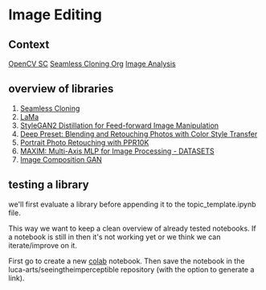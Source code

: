 # Image Editing

## Context

[OpenCV SC](https://learnopencv.com/seamless-cloning-using-opencv-python-cpp/)
[Seamless Cloning Org](http://www.irisa.fr/vista/Papers/2003_siggraph_perez.pdf)
[Image Analysis](https://app.runwayml.com/model-collection/image-analysis)

## overview of libraries

1. [Seamless Cloning](https://github.com/spmallick/learnopencv/tree/master/SeamlessCloning)
2. [LaMa](https://github.com/saic-mdal/lama)
3. [StyleGAN2 Distillation for Feed-forward Image Manipulation](https://github.com/EvgenyKashin/stylegan2-distillation)
4. [Deep Preset: Blending and Retouching Photos with Color Style Transfer](https://github.com/minhmanho/deep_preset)
5. [Portrait Photo Retouching with PPR10K](https://github.com/csjliang/PPR10K)
6. [MAXIM: Multi-Axis MLP for Image Processing - DATASETS](https://github.com/vztu/MAXIM)
7. [Image Composition GAN](https://github.com/Asha-Gutlapalli/TensorFlow-DoveNet)


## testing a library

we'll first evaluate a library before appending it to the topic_template.ipynb file.

This way we want to keep a clean overview of already tested notebooks. If a notebook is still in <tests> then it's not working yet or we think we can iterate/improve on it.

First go to create a new [colab](https://colab.research.google.com) notebook. Then save the notebook in the luca-arts/seeingtheimperceptible repository (with the option to generate a link).
